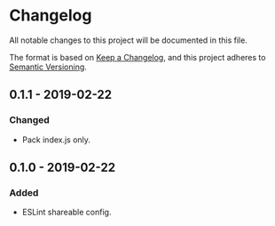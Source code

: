 # Changelog
All notable changes to this project will be documented in this file.

The format is based on [Keep a Changelog](https://keepachangelog.com/en/1.0.0/),
and this project adheres to [Semantic Versioning](https://semver.org/spec/v2.0.0.html).

## 0.1.1 - 2019-02-22
### Changed
- Pack index.js only.

## 0.1.0 - 2019-02-22
### Added
- ESLint shareable config.
